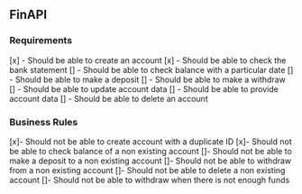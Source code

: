 ## FinAPI

### Requirements

[x] - Should be able to create an account
[x] - Should be able to check the bank statement
[] - Should be able to check balance with a particular date
[] - Should be able to make a deposit
[] - Should be able to make a withdraw
[] - Should be able to update account data
[] - Should be able to provide account data
[] - Should be able to delete an account

### Business Rules

[x]- Should not be able to create account with a duplicate ID
[x]- Should not be able to check balance of a non existing account
[]- Should not be able to make a deposit to a non existing account
[]- Should not be able to withdraw from a non existing account
[]- Should not be able to delete a non existing account
[]- Should not be able to withdraw when there is not enough funds
